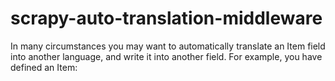 # scrapy-auto-translation-middleware
In many circumstances you may want to automatically translate an Item field into another language, and write it into another field. For example, you have defined an Item:


<!--stackedit_data:
eyJoaXN0b3J5IjpbNjkwNTI4NDA0XX0=
-->